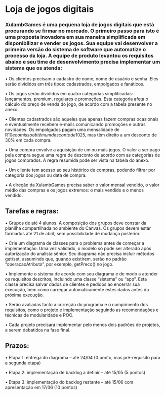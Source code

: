 # Loja de jogos digitais

### XulambGames é uma pequena loja de jogos digitais que está procurando se firmar no mercado. O primeiro passo para isto é uma proposta inovadora em sua maneira simplificada em disponibilizar e vender os jogos. Sua equipe vai desenvolver a primeira versão do sistema de software que automatize o processo da loja. A equipe de produto levantou os requisitos abaixo e seu time de desenvolvimento precisa implementar um sistema que os atenda:


• Os clientes precisam o cadastro de nome, nome de usuário e senha. Eles serão divididos em três tipos:
cadastrados, empolgados e fanáticos.


• Os jogos serão divididos em quatro categorias simplificadas: lançamentos, premium, regulares e promoções. Esta categoria afeta o cálculo do preço de venda do jogo, de acordo com a tabela presente no anexo.


• Clientes cadastrados são aqueles que apenas fazem compras ocasionais e eventualmente recebem e-mails comunicando promoções e outras novidades. Os empolgados pagam uma mensalidade de R$10 e com isso obtêm um desconto de 10% em cada compra realizada. Já os fanáticos pagam uma mensalidade mais alta, R$25, mas têm direito a um desconto de 30% em cada compra.


• Uma compra envolve a aquisição de um ou mais jogos. O valor a ser pago pela compra segue uma regra de desconto de acordo com as categorias de jogos comprados. A regra resumida pode ser vista na tabela do anexo.


• Um cliente tem acesso ao seu histórico de compras, podendo filtrar por categoria dos jogos ou data de compra.


• A direção da XulambGames precisa saber o valor mensal vendido, o valor médio das compras e os jogos extremos: o mais vendido e o menos vendido.


## Tarefas e regras:



• Grupos de até 4 alunos. A composição dos grupos deve constar da planilha compartilhada no ambiente do Canvas. Os grupos devem estar formados até 21 de abril, sem possibilidade de mudança posterior.


• Crie um diagrama de classes para o problema antes de começar a implementação. Uma vez validado, o modelo só pode ser alterado após autorização do analista sênior. Seu diagrama não precisa incluir métodos get/set, assumindo que, quando existirem, serão no padrão “operacaoAtributo”, por exemplo, getPreco() no jogo.


• Implemente o sistema de acordo com seu diagrama e de modo a atender os requisitos descritos, incluindo uma classe “sistema” ou “app”. Esta classe precisa salvar dados de clientes e pedidos ao encerrar sua execução, bem como carregar automaticamente estes dados antes da próxima execução.


• Serão avaliadas tanto a correção do programa e o cumprimento dos requisitos, como o projeto e implementação seguindo as recomendações e técnicas de modularidade e POO. 

• Cada projeto precisará implementar pelo menos dois padrões de projetos, a serem debatidos na fase final.



## Prazos:

• Etapa 1: entrega do diagrama – até 24/04 (0 ponto, mas pré-requisito para a segunda etapa)

• Etapa 2: implementação de backlog a definir – até 15/05 (5 pontos)

• Etapa 3: implementação do backlog restante – até 15/06 com apresentação em 17/06 (10 pontos)

